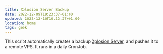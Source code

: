 ```yaml
---
title: Xplosion Server Backup
date: 2022-12-09T19:23:37+01:00
updated: 2022-12-10T10:23:37+01:00
location: home
tags: geek
---
```

This script automatically creates a backup [Xplosion Server](https://tommi.space/server 'Xplosion Server'), and pushes it to a remote VPS. It runs in a daily CronJob.

